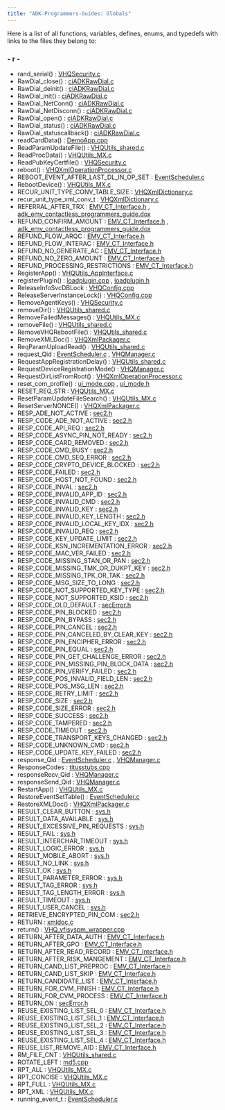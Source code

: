 ```yaml
---
title: "ADK-Programmers-Guides: Globals"
---
```


Here is a list of all functions, variables, defines, enums, and typedefs with links to the files they belong to:

### - r -

- rand_serial() : <a href="_v_h_q_security_8c.md#a7a139be7a11cb7f35aef619c2fadd815">VHQSecurity.c</a>
- RawDial_close() : <a href="ci_a_d_k_raw_dial_8c.md#a67dab2a0577df70f19b65ee3fffad1f1">ciADKRawDial.c</a>
- RawDial_deinit() : <a href="ci_a_d_k_raw_dial_8c.md#a1d9e27e869a2f4734df72415616256e0">ciADKRawDial.c</a>
- RawDial_init() : <a href="ci_a_d_k_raw_dial_8c.md#a9a25965960242f36cfd3bc235c5d51a0">ciADKRawDial.c</a>
- RawDial_NetConn() : <a href="ci_a_d_k_raw_dial_8c.md#aaf6d701fe13aebb155c9c3eec072c4d2">ciADKRawDial.c</a>
- RawDial_NetDisconn() : <a href="ci_a_d_k_raw_dial_8c.md#a4405320c3da052c042aa5039b33719cd">ciADKRawDial.c</a>
- RawDial_open() : <a href="ci_a_d_k_raw_dial_8c.md#a14ef5ef9954656dfc4af98ef10f54ecb">ciADKRawDial.c</a>
- RawDial_status() : <a href="ci_a_d_k_raw_dial_8c.md#a4f4c9abda53d4dfa973eeb7b52da0a07">ciADKRawDial.c</a>
- RawDial_statuscallback() : <a href="ci_a_d_k_raw_dial_8c.md#a6a8c914f7cac99a3822ee73519f04517">ciADKRawDial.c</a>
- readCardData() : <a href="_demo_app_8cpp.md#ace0d2a7b66eed6e5dd9d1dc2b422ad73">DemoApp.cpp</a>
- ReadParamUpdateFile() : <a href="_v_h_q_utils__shared_8c.md#a9782ab9053b7f3482b365b8b7ad5b4d7">VHQUtils_shared.c</a>
- ReadProcData() : <a href="_v_h_q_utils___m_x_8c.md#a235e244ae2c42f5fafbd5ada54234e46">VHQUtils_MX.c</a>
- ReadPubKeyCertfile() : <a href="_v_h_q_security_8c.md#a8b595be14dc0e1de14ded83c24ccad74">VHQSecurity.c</a>
- reboot() : <a href="_v_h_q_xml_operation_processor_8c.md#a55ea6c527be10382bb077aab88e57d0c">VHQXmlOperationProcessor.c</a>
- REBOOT_EVENT_AFTER_LAST_DL_IN_OP_SET : <a href="_event_scheduler_8c.md#a0981eccd00e4beb9bf10a1590b13b7fc">EventScheduler.c</a>
- RebootDevice() : <a href="_v_h_q_utils___m_x_8c.md#a7b9587b0eee192b1ae69a3266e2f7e0f">VHQUtils_MX.c</a>
- RECUR_UNIT_TYPE_CONV_TABLE_SIZE : <a href="_v_h_q_xml_dictionary_8c.md#ab5cb91cffe82957a09a797a48c4c870d">VHQXmlDictionary.c</a>
- recur_unit_type_xml_conv_t : <a href="_v_h_q_xml_dictionary_8c.md#a219acb4c715f42797f14506d1254ada8">VHQXmlDictionary.c</a>
- REFERRAL_AFTER_TRX : <a href="group___a_p_p___f_l_o_w___c_a_p_s.md#ga12aa86ad3046acf00e6471607b47af26">EMV_CT_Interface.h</a> , <a href="adk__emv__contactless__programmers__guide_8dox.md#a12aa86ad3046acf00e6471607b47af26">adk_emv_contactless_programmers_guide.dox</a>
- REFUND_CONFIRM_AMOUNT : <a href="group___a_p_p___f_l_o_w___c_a_p_s.md#ga4edf2c5ac7045ec648b60ad31aee30d5">EMV_CT_Interface.h</a> , <a href="adk__emv__contactless__programmers__guide_8dox.md#a4edf2c5ac7045ec648b60ad31aee30d5">adk_emv_contactless_programmers_guide.dox</a>
- REFUND_FLOW_ARQC : <a href="group___a_p_p___f_l_o_w___c_a_p_s.md#ga33642d9af66d745a6b1b8b8ec04efaf2">EMV_CT_Interface.h</a>
- REFUND_FLOW_INTERAC : <a href="group___a_p_p___f_l_o_w___c_a_p_s.md#ga3ebc4a9d9f3ba1e966a2f6c5e11aaa17">EMV_CT_Interface.h</a>
- REFUND_NO_GENERATE_AC : <a href="group___a_p_p___f_l_o_w___c_a_p_s.md#gabfeb6fa819ae4435dc04517213f300e9">EMV_CT_Interface.h</a>
- REFUND_NO_ZERO_AMOUNT : <a href="group___a_p_p___f_l_o_w___c_a_p_s.md#gae91301339a147a2e8f63939ebc0c5e5b">EMV_CT_Interface.h</a>
- REFUND_PROCESSING_RESTRICTIONS : <a href="group___a_p_p___f_l_o_w___c_a_p_s.md#gaf3c86af213c3448eb97e2e9974675b12">EMV_CT_Interface.h</a>
- RegisterApp() : <a href="_v_h_q_utils___app_interface_8c.md#acca8f73440d65550e78e910887f10c2e">VHQUtils_AppInterface.c</a>
- registerPlugin() : <a href="loadplugin_8cpp.md#a9d5f8efae300809ef2582ef2d30b8d38">loadplugin.cpp</a> , <a href="loadplugin_8h.md#a9d5f8efae300809ef2582ef2d30b8d38">loadplugin.h</a>
- ReleaseInfoSvcDBLock : <a href="_v_h_q_config_8cpp.md#a507750c60787636c27e272aa0c3e6253">VHQConfig.cpp</a>
- ReleaseServerInstanceLock() : <a href="_v_h_q_config_8cpp.md#a91ac5e0f8d7ad4277bfcaea86cc51e5e">VHQConfig.cpp</a>
- RemoveAgentKeys() : <a href="_v_h_q_security_8c.md#a0804e67f8294f16a0af8a1b6a813a944">VHQSecurity.c</a>
- removeDir() : <a href="_v_h_q_utils__shared_8c.md#a1c6beef1d29da5a7ef6bd0c78afa014a">VHQUtils_shared.c</a>
- RemoveFailedMessages() : <a href="_v_h_q_utils___m_x_8c.md#a15e9fcf3bca1afad063dc1d1999c0617">VHQUtils_MX.c</a>
- removeFile() : <a href="_v_h_q_utils__shared_8c.md#a5b036df1be1ec3c95ce8a57692e2b8c8">VHQUtils_shared.c</a>
- RemoveVHQRebootFile() : <a href="_v_h_q_utils__shared_8c.md#aa5bc1870ec421e880733acb1a1fbd136">VHQUtils_shared.c</a>
- RemoveXMLDoc() : <a href="_v_h_q_xml_packager_8c.md#aec7caa6d981875bff883da84fc28d2b2">VHQXmlPackager.c</a>
- ReqParamUploadRead() : <a href="_v_h_q_utils__shared_8c.md#aa083f0bd8a5aabdfec72f58b85e5add0">VHQUtils_shared.c</a>
- request_Qid : <a href="_event_scheduler_8c.md#a3b2dcf74e5db5d8dded9b16f4877ea02">EventScheduler.c</a> , <a href="_v_h_q_manager_8c.md#a3b2dcf74e5db5d8dded9b16f4877ea02">VHQManager.c</a>
- RequestAppRegistrationDelay() : <a href="_v_h_q_utils__shared_8c.md#a0074ccabd79d553d81a88a19201b3d6f">VHQUtils_shared.c</a>
- RequestDeviceRegistrationMode() : <a href="_v_h_q_manager_8c.md#adc54a75d785d3aab33a1d6b7a66fc0d2">VHQManager.c</a>
- RequestDirListFromRoot() : <a href="_v_h_q_xml_operation_processor_8c.md#a73635585ad2aacd2a118dbad2a7458df">VHQXmlOperationProcessor.c</a>
- reset_com_profile() : <a href="ui__mode_8cpp.md#a4b5e64e6037e936f64283fb6f75747ae">ui_mode.cpp</a> , <a href="ui__mode_8h.md#a4b5e64e6037e936f64283fb6f75747ae">ui_mode.h</a>
- RESET_REQ_STR : <a href="_v_h_q_utils___m_x_8c.md#a2124937bd815b1cc9995ab4c40317292">VHQUtils_MX.c</a>
- ResetParamUpdateFileSearch() : <a href="_v_h_q_utils___m_x_8c.md#a252a7f453c08981597e0cec77c98aa46">VHQUtils_MX.c</a>
- ResetServerNONCE() : <a href="_v_h_q_xml_packager_8c.md#aa63037d9c4ff06f6b9ee9e7b9ce5b54f">VHQXmlPackager.c</a>
- RESP_ADE_NOT_ACTIVE : <a href="sec2_8h.md#a5a30d512781fe64cf6d7bc1c189e3948">sec2.h</a>
- RESP_CODE_ADE_NOT_ACTIVE : <a href="sec2_8h.md#a4640ef6a2b4052a7bced01b625c09d4d">sec2.h</a>
- RESP_CODE_API_REQ : <a href="sec2_8h.md#a16a9bb7a92bb25a92d31c2a6fc4ea5db">sec2.h</a>
- RESP_CODE_ASYNC_PIN_NOT_READY : <a href="sec2_8h.md#a983607e349a3f04cf936d1d32dc36456">sec2.h</a>
- RESP_CODE_CARD_REMOVED : <a href="sec2_8h.md#a5b9983d310c81207caa032ebc413989a">sec2.h</a>
- RESP_CODE_CMD_BUSY : <a href="sec2_8h.md#a21b6d3e94e1ce8e004484f584ea77f3a">sec2.h</a>
- RESP_CODE_CMD_SEQ_ERROR : <a href="sec2_8h.md#adf03aad7d6dda14ae294a6985be2f8b0">sec2.h</a>
- RESP_CODE_CRYPTO_DEVICE_BLOCKED : <a href="sec2_8h.md#a8af46cd5f2317e930a445ec2c9b7d044">sec2.h</a>
- RESP_CODE_FAILED : <a href="sec2_8h.md#a2cf52f68d075cec5f772a4d84a30bfa8">sec2.h</a>
- RESP_CODE_HOST_NOT_FOUND : <a href="sec2_8h.md#a33b5e786a62bafafc45b95471aa93b28">sec2.h</a>
- RESP_CODE_INVAL : <a href="sec2_8h.md#ae77fb4e32476d37450a1bb122d5b45e8">sec2.h</a>
- RESP_CODE_INVALID_APP_ID : <a href="sec2_8h.md#a6181d137d762437f075ce7163e685269">sec2.h</a>
- RESP_CODE_INVALID_CMD : <a href="sec2_8h.md#a744678f8f922bcab03f6c5dd097aebd4">sec2.h</a>
- RESP_CODE_INVALID_KEY : <a href="sec2_8h.md#a0e82765e2c270eb481b4e09bc6aa76fb">sec2.h</a>
- RESP_CODE_INVALID_KEY_LENGTH : <a href="sec2_8h.md#a186a905dc00ab07fa534974de7bac5e1">sec2.h</a>
- RESP_CODE_INVALID_LOCAL_KEY_IDX : <a href="sec2_8h.md#aabd0ff62bb643ea4572c0b461db72358">sec2.h</a>
- RESP_CODE_INVALID_REQ : <a href="sec2_8h.md#a3b8bb97add27e4783d93458e5b5d7029">sec2.h</a>
- RESP_CODE_KEY_UPDATE_LIMIT : <a href="sec2_8h.md#a4ad6a1a11cb223e770d346e3e52aa26d">sec2.h</a>
- RESP_CODE_KSN_INCREMENTATION_ERROR : <a href="sec2_8h.md#a00ee0f3c96710ad4c8a464367ebfc1fe">sec2.h</a>
- RESP_CODE_MAC_VER_FAILED : <a href="sec2_8h.md#afe6f2c453d492144f5618e6915d948e2">sec2.h</a>
- RESP_CODE_MISSING_STAN_OR_PAN : <a href="sec2_8h.md#a133912dd98d9d8db9c2254a4ba3f63bd">sec2.h</a>
- RESP_CODE_MISSING_TMK_OR_DUKPT_KEY : <a href="sec2_8h.md#a95624639fa6683e909595a3972e11b3c">sec2.h</a>
- RESP_CODE_MISSING_TPK_OR_TAK : <a href="sec2_8h.md#a0b8fb404ed2332db826bdffd404985cb">sec2.h</a>
- RESP_CODE_MSG_SIZE_TO_LONG : <a href="sec2_8h.md#a2a94729698b5cc86239b80702aa0da3a">sec2.h</a>
- RESP_CODE_NOT_SUPPORTED_KEY_TYPE : <a href="sec2_8h.md#a2ae9043e1acdcf8223e2e12977f0f1c9">sec2.h</a>
- RESP_CODE_NOT_SUPPORTED_KSID : <a href="sec2_8h.md#acd3a84e77166b303e1c828cb32412580">sec2.h</a>
- RESP_CODE_OLD_DEFAULT : <a href="sec_error_8h.md#aca06a96ec93e86c18246ad6b08461aa3">secError.h</a>
- RESP_CODE_PIN_BLOCKED : <a href="sec2_8h.md#a4f6e722629df5454ec41530771c97e86">sec2.h</a>
- RESP_CODE_PIN_BYPASS : <a href="sec2_8h.md#a7ee4bfe12e0b17ad3d6e862716735514">sec2.h</a>
- RESP_CODE_PIN_CANCEL : <a href="sec2_8h.md#ab72bd400b293f26bbea54a0ccfff4df6">sec2.h</a>
- RESP_CODE_PIN_CANCELED_BY_CLEAR_KEY : <a href="sec2_8h.md#a1e3ee92b7f920f0353e9fcde15412300">sec2.h</a>
- RESP_CODE_PIN_ENCIPHER_ERROR : <a href="sec2_8h.md#a8a789ab196c5a3c6b3be6c5e07bebcdf">sec2.h</a>
- RESP_CODE_PIN_EQUAL : <a href="sec2_8h.md#aed87f5ae687ac6338f38a8642c287ac9">sec2.h</a>
- RESP_CODE_PIN_GET_CHALLENGE_ERROR : <a href="sec2_8h.md#ad414665573b7c1c03f16b010ebeaf1ee">sec2.h</a>
- RESP_CODE_PIN_MISSING_PIN_BLOCK_DATA : <a href="sec2_8h.md#a97e7a001c756e7a347882a50aac90656">sec2.h</a>
- RESP_CODE_PIN_VERIFY_FAILED : <a href="sec2_8h.md#ae57aaaebe9692c7c3d9f2138a0d92188">sec2.h</a>
- RESP_CODE_POS_INVALID_FIELD_LEN : <a href="sec2_8h.md#a48ef9c16d057289c475607e2d234e7db">sec2.h</a>
- RESP_CODE_POS_MSG_LEN : <a href="sec2_8h.md#af323d1c12037a3cf484f3917456a48df">sec2.h</a>
- RESP_CODE_RETRY_LIMIT : <a href="sec2_8h.md#a997efd3b93b0cc2ca1eb9a95b492e38b">sec2.h</a>
- RESP_CODE_SIZE : <a href="sec2_8h.md#afaca498d565a761525757302243ce699">sec2.h</a>
- RESP_CODE_SIZE_ERROR : <a href="sec2_8h.md#a6acb09d7d00665e5964d30110e39ebde">sec2.h</a>
- RESP_CODE_SUCCESS : <a href="sec2_8h.md#aedded87ae746218e4381409e9e0a8d12">sec2.h</a>
- RESP_CODE_TAMPERED : <a href="sec2_8h.md#ad9acafac33ea3c54527752aae53549e6">sec2.h</a>
- RESP_CODE_TIMEOUT : <a href="sec2_8h.md#a24b448944592e5924af400bad41af7c0">sec2.h</a>
- RESP_CODE_TRANSPORT_KEYS_CHANGED : <a href="sec2_8h.md#aeaa8e162b91f46a5eabd807b3d53eac1">sec2.h</a>
- RESP_CODE_UNKNOWN_CMD : <a href="sec2_8h.md#aef2285ccd6ca251c361c92428c28fe61">sec2.h</a>
- RESP_CODE_UPDATE_KEY_FAILED : <a href="sec2_8h.md#a01b5f717319eccff9468fbbe9966a3b9">sec2.h</a>
- response_Qid : <a href="_event_scheduler_8c.md#a06d9180560d76eb8df03478b85303c47">EventScheduler.c</a> , <a href="_v_h_q_manager_8c.md#a06d9180560d76eb8df03478b85303c47">VHQManager.c</a>
- ResponseCodes : <a href="titusstubs_8cpp.md#a42e167e83e1f0229d501a09e3f1d2b1a">titusstubs.cpp</a>
- responseRecv_Qid : <a href="_v_h_q_manager_8c.md#aa3064d6b88ce56288620581ae6c3245d">VHQManager.c</a>
- responseSend_Qid : <a href="_v_h_q_manager_8c.md#a7eec7d6a247b4caf5d31b5f110d653be">VHQManager.c</a>
- RestartApp() : <a href="_v_h_q_utils___m_x_8c.md#a566ca6bfb27bc7a0d6165c4a96a6f3d9">VHQUtils_MX.c</a>
- RestoreEventSetTable() : <a href="_event_scheduler_8c.md#ac9194966fa7b39016bdcb3afc619679b">EventScheduler.c</a>
- RestoreXMLDoc() : <a href="_v_h_q_xml_packager_8c.md#a544a5bca98997f97fbf396f7eca74553">VHQXmlPackager.c</a>
- RESULT_CLEAR_BUTTON : <a href="sys_8h.md#a0ee277aec4317de742cf8b2bd40af3a9ae3422d8a18a394540cab891cb3b59b78">sys.h</a>
- RESULT_DATA_AVAILABLE : <a href="sys_8h.md#a0ee277aec4317de742cf8b2bd40af3a9a54ebd26ad0cc26331ce3189908bc1866">sys.h</a>
- RESULT_EXCESSIVE_PIN_REQUESTS : <a href="sys_8h.md#a0ee277aec4317de742cf8b2bd40af3a9ab7791209b54a1f594110c871500ac7cc">sys.h</a>
- RESULT_FAIL : <a href="sys_8h.md#a0ee277aec4317de742cf8b2bd40af3a9adbaa15b6c3bcc0196b4b314fac50e36c">sys.h</a>
- RESULT_INTERCHAR_TIMEOUT : <a href="sys_8h.md#a0ee277aec4317de742cf8b2bd40af3a9aeaabb76b9cc0decb0985ea5797440b88">sys.h</a>
- RESULT_LOGIC_ERROR : <a href="sys_8h.md#a0ee277aec4317de742cf8b2bd40af3a9a112f04f754eb9b75ffc9852d4c0fb156">sys.h</a>
- RESULT_MOBILE_ABORT : <a href="sys_8h.md#a0ee277aec4317de742cf8b2bd40af3a9ae0fc559eeb55b5d25b1e3dad4877f02a">sys.h</a>
- RESULT_NO_LINK : <a href="sys_8h.md#a0ee277aec4317de742cf8b2bd40af3a9abb0279cf3581b071df7f16d126c87477">sys.h</a>
- RESULT_OK : <a href="sys_8h.md#a0ee277aec4317de742cf8b2bd40af3a9a818c541216b4ca0e29b7885495a46ad2">sys.h</a>
- RESULT_PARAMETER_ERROR : <a href="sys_8h.md#a0ee277aec4317de742cf8b2bd40af3a9abdddee10f743a36a524e311669116326">sys.h</a>
- RESULT_TAG_ERROR : <a href="sys_8h.md#a0ee277aec4317de742cf8b2bd40af3a9a98a7e70df73757a57d668cea47b6e058">sys.h</a>
- RESULT_TAG_LENGTH_ERROR : <a href="sys_8h.md#a0ee277aec4317de742cf8b2bd40af3a9a9b341401cd6686c61d31b0ab76fd3ef1">sys.h</a>
- RESULT_TIMEOUT : <a href="sys_8h.md#a0ee277aec4317de742cf8b2bd40af3a9ad02c8491b0eab6eab286a00466993805">sys.h</a>
- RESULT_USER_CANCEL : <a href="sys_8h.md#a0ee277aec4317de742cf8b2bd40af3a9ae9a95470ffa907b24be20927bd6b6524">sys.h</a>
- RETRIEVE_ENCRYPTED_PIN_COM : <a href="sec2_8h.md#a453e6542f2cb31abde608e81d8ba6837a08f84e010957f4538f3a7876eb506549">sec2.h</a>
- RETURN : <a href="xmldoc_8c.md#a9a16dd7a920f66fe5d85dee94af8eb02">xmldoc.c</a>
- return() : <a href="_v_h_q__vfisyspm__wrapper_8cpp.md#abe95a00f8e60264f7043a99eed75eba0">VHQ_vfisyspm_wrapper.cpp</a>
- RETURN_AFTER_DATA_AUTH : <a href="group___t_x_n___s_t_e_p_s.md#ga7b5030355cb76586dc00a45adc88a42e">EMV_CT_Interface.h</a>
- RETURN_AFTER_GPO : <a href="group___t_x_n___s_t_e_p_s.md#ga242a275c33fc187bc155a62f1b117ded">EMV_CT_Interface.h</a>
- RETURN_AFTER_READ_RECORD : <a href="group___t_x_n___s_t_e_p_s.md#ga034cedd9b2f9196288f02f76c5fe38ae">EMV_CT_Interface.h</a>
- RETURN_AFTER_RISK_MANGEMENT : <a href="group___t_x_n___s_t_e_p_s.md#gae4a2d66cd15dbf9caddc6b8f84519a75">EMV_CT_Interface.h</a>
- RETURN_CAND_LIST_PREPROC : <a href="group___t_x_n___s_t_e_p_s.md#ga8936aac92ebd19fa3666653d34d6216f">EMV_CT_Interface.h</a>
- RETURN_CAND_LIST_SKIP : <a href="group___t_x_n___s_t_e_p_s.md#ga35175331617a57b7eac76191bff8cac1">EMV_CT_Interface.h</a>
- RETURN_CANDIDATE_LIST : <a href="group___t_x_n___s_t_e_p_s.md#ga2fcaeb6dbd43fde799d243d0ff1c223e">EMV_CT_Interface.h</a>
- RETURN_FOR_CVM_FINISH : <a href="group___t_x_n___s_t_e_p_s.md#gaa698e670b797ef1b9ea264e79e9f4424">EMV_CT_Interface.h</a>
- RETURN_FOR_CVM_PROCESS : <a href="group___t_x_n___s_t_e_p_s.md#gab1f1530a8f022054521575d32f1cce11">EMV_CT_Interface.h</a>
- RETURN_ON : <a href="sec_error_8h.md#acc5faf3b744e24a00f560a1689566106">secError.h</a>
- REUSE_EXISTING_LIST_SEL_0 : <a href="group___b_u_i_l_d___l_i_s_t___o_p_t_i_o_n_s.md#ga7b5eb66aadc5488f59577c94b178b35f">EMV_CT_Interface.h</a>
- REUSE_EXISTING_LIST_SEL_1 : <a href="group___b_u_i_l_d___l_i_s_t___o_p_t_i_o_n_s.md#gab72a8df31dfed1bf5c508745dff70970">EMV_CT_Interface.h</a>
- REUSE_EXISTING_LIST_SEL_2 : <a href="group___b_u_i_l_d___l_i_s_t___o_p_t_i_o_n_s.md#gae405c146f924f44570d9f2254cbbc133">EMV_CT_Interface.h</a>
- REUSE_EXISTING_LIST_SEL_3 : <a href="group___b_u_i_l_d___l_i_s_t___o_p_t_i_o_n_s.md#gabe2b4f1f57a00d22cff1861b3cfabe5d">EMV_CT_Interface.h</a>
- REUSE_EXISTING_LIST_SEL_4 : <a href="group___b_u_i_l_d___l_i_s_t___o_p_t_i_o_n_s.md#ga2cd00e1aaa1f6557fb3903d69afb3c71">EMV_CT_Interface.h</a>
- REUSE_LIST_REMOVE_AID : <a href="group___b_u_i_l_d___l_i_s_t___o_p_t_i_o_n_s.md#ga424a190e27b573d98004e395db003687">EMV_CT_Interface.h</a>
- RM_FILE_CNT : <a href="_v_h_q_utils__shared_8c.md#aadedbae59fac7c9ff4d15f72e5c4402b">VHQUtils_shared.c</a>
- ROTATE_LEFT : <a href="md5_8cpp.md#a7417fd4e875360c0533fa5b412cdab49">md5.cpp</a>
- RPT_ALL : <a href="_v_h_q_utils___m_x_8c.md#a33b481353aa3d7d8dbf3ded0f059235d">VHQUtils_MX.c</a>
- RPT_CONCISE : <a href="_v_h_q_utils___m_x_8c.md#a8e638d2e083998d0801f000d9a1c2b8a">VHQUtils_MX.c</a>
- RPT_FULL : <a href="_v_h_q_utils___m_x_8c.md#a2909d2d4f3219db8cb7182da97b87c7a">VHQUtils_MX.c</a>
- RPT_XML : <a href="_v_h_q_utils___m_x_8c.md#a40575fb78f137bba5bdc3efca92982fc">VHQUtils_MX.c</a>
- running_event_t : <a href="_event_scheduler_8c.md#ae183d296904392aef11d467e7a38b037">EventScheduler.c</a>
